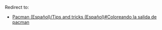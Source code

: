 Redirect to:

*   [Pacman (Español)/Tips and tricks (Español)#Coloreando la salida de pacman](/index.php/Pacman_(Espa%C3%B1ol)/Tips_and_tricks_(Espa%C3%B1ol)#Coloreando_la_salida_de_pacman "Pacman (Español)/Tips and tricks (Español)")